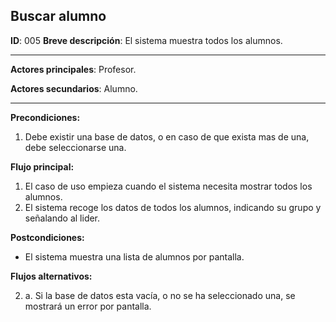 ## Buscar alumno

**ID**: 005
**Breve descripción**: El sistema muestra todos los alumnos.

---

**Actores principales**: Profesor.

**Actores secundarios**: Alumno.

---

**Precondiciones:**

1. Debe existir una base de datos, o en caso de que exista mas de una, debe seleccionarse una.


**Flujo principal:**

1. El caso de uso empieza cuando el sistema necesita mostrar todos los alumnos.
2. El sistema recoge los datos de todos los alumnos, indicando su grupo y señalando al lider.

**Postcondiciones:**

* El sistema muestra una lista de alumnos por pantalla.

**Flujos alternativos:**

2. a. Si la base de datos esta vacía, o no se ha seleccionado una, se mostrará un error por pantalla.
